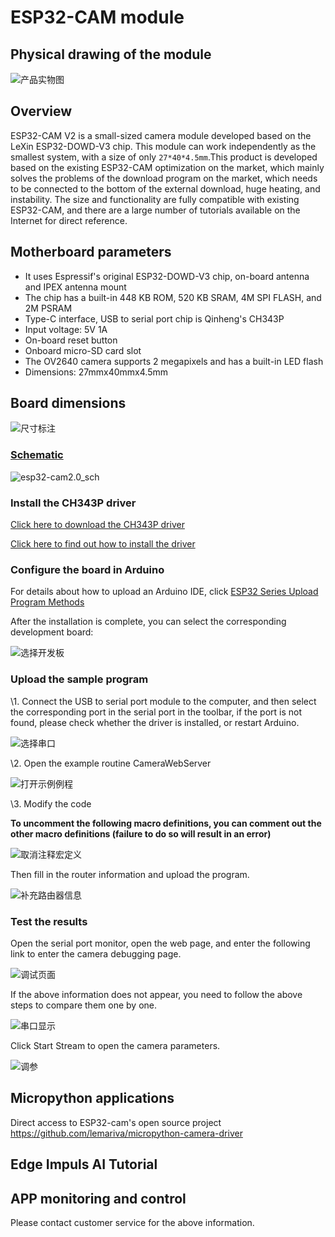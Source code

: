 # ESP32-CAM module

## Physical drawing of the module

![产品实物图](picture/ESP32_CAM.png)

## Overview

ESP32-CAM V2 is a small-sized camera module developed based on the LeXin ESP32-DOWD-V3 chip. This module can work independently as the smallest system, with a size of only `27*40*4.5mm`.This product is developed based on the existing ESP32-CAM optimization on the market, which mainly solves the problems of the download program on the market, which needs to be connected to the bottom of the external download, huge heating, and instability. The size and functionality are fully compatible with existing ESP32-CAM, and there are a large number of tutorials available on the Internet for direct reference. 

## Motherboard parameters

- It uses Espressif's original ESP32-DOWD-V3 chip, on-board antenna and IPEX antenna mount
- The chip has a built-in 448 KB ROM, 520 KB SRAM, 4M SPI FLASH, and 2M PSRAM
- Type-C interface, USB to serial port chip is Qinheng's CH343P 
- Input voltage: 5V 1A
- On-board reset button
- Onboard micro-SD card slot
- The OV2640 camera supports 2 megapixels and has a built-in LED flash 
- Dimensions: 27mmx40mmx4.5mm

## Board dimensions

![尺寸标注](picture/esp32_cam_size_mark.jpg)

### [Schematic](zh-cn/esp32/ESP32_CAM/esp32-cam2.0.pdf)

![esp32-cam2.0_sch](./esp32-cam2.0_sch.png)

### Install the CH343P driver

[Click here to download the CH343P driver](https://www.wch.cn/downloads/CH343SER_EXE.html)

[Click here to find out how to install the driver]([CH343芯片应用—Windows驱动安装与使用_ch343驱动-CSDN博客](https://blog.csdn.net/wch_techgroup/article/details/124801135))

### Configure the board in Arduino

For details about how to upload an Arduino IDE, click [ESP32 Series Upload Program Methods](en/esp32/esp32_software_instructions/esp32_software_instructions.md)

After the installation is complete, you can select the corresponding development board:

![选择开发板](picture/02.jpg)

### Upload the sample program

\1. Connect the USB to serial port module to the computer, and then select the corresponding port in the serial port in the toolbar, if the port is not found, please check whether the driver is installed, or restart Arduino.

![选择串口](picture/05.jpg)

\2. Open the example routine CameraWebServer

![打开示例例程](picture/06.png)

\3. Modify the code

**To uncomment the following macro definitions, you can comment out the other macro definitions (failure to do so will result in an error)**

![取消注释宏定义](picture/07.png)

Then fill in the router information and upload the program.

![补充路由器信息](picture/08.png)

### Test the results

Open the serial port monitor, open the web page, and enter the following link to enter the camera debugging page.

![调试页面](picture/09.png)

If the above information does not appear, you need to follow the above steps to compare them one by one.

![串口显示](picture/10.png)

 Click Start Stream to open the camera parameters. 

![调参](picture/11.png)

 

## Micropython applications

Direct access to ESP32-cam's open source project https://github.com/lemariva/micropython-camera-driver

## Edge Impuls AI Tutorial

## APP monitoring and control

Please contact customer service for the above information.